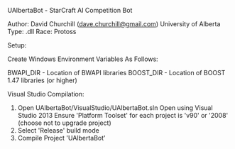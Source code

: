 UAlbertaBot - StarCraft AI Competition Bot

Author:      David Churchill (dave.churchill@gmail.com)
             University of Alberta
Type:        .dll
Race:        Protoss

Setup:

   Create Windows Environment Variables As Follows:

   BWAPI_DIR - Location of BWAPI libraries
   BOOST_DIR - Location of BOOST 1.47 libraries (or higher)

Visual Studio Compilation:

   1) Open UAlbertaBot/VisualStudio/UAlbertaBot.sln
      Open using Visual Studio 2013
	  Ensure 'Platform Toolset' for each project is 'v90' or '2008' (choose not to upgrade project)
   2) Select 'Release' build mode
   3) Compile Project 'UAlbertaBot'
   